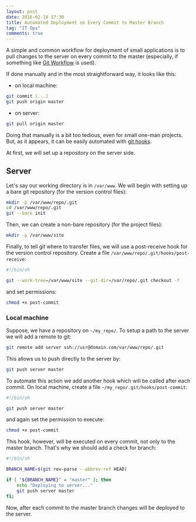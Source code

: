 ```yaml
---
layout: post
date: 2016-02-10 17:30
title: Automated Deployment on Every Commit to Master Branch
tag: "IT Ops"
comments: true
---
```


A simple and common workflow for deployment of small applications is
to pull changes to the server on every commit to the master (especially,
if something like [Git Workflow](http://nvie.com/posts/a-successful-git-branching-model/) is used).

If done manually and in the most straightforward way, it looks like this:

* on local machine:

```sh
git commit [...]
git push origin master
```

* on server:

```sh
git pull origin master
```

Doing that manually is a bit too tedious, even for small one-man projects.
But, as it appears, it can be easily automated 
with [git hooks](https://git-scm.com/book/en/v2/Customizing-Git-Git-Hooks). 

At first, we will set up a repository on the server side.

## Server

Let's say our working directory is in `/var/www`.
We will begin with setting up a bare git repository (for the version control files):

```sh
mkdir -p /var/www/repo/.git
cd /var/www/repo/.git
git --bare init
```

Then, we can create a non-bare repository (for the project files):

```sh
mkdir -p /var/www/site
```

Finally, to tell git where to transfer files, we will use a post-receive hook for the version control repository.
Create a file `/var/www/repo/.git/hooks/post-receive`:

```sh
#!/bin/sh

git --work-tree=/var/www/site --git-dir=/var/repo/.git checkout -f
```

and set permissions:

```sh
chmod +x post-commit
```

### Local machine

Suppose, we have a repository on `~/my_repo/`. To setup a path to the server we will add a remote to git:

```sh
git remote add server ssh://usr@domain.com/var/www/repo/.git
```

This allows us to push directly to the server by:

```sh
git push server master
```

To automate this action we add another hook which will be called after each commit.
On local machine, create a file `~/my_repo/.git/hooks/post-commit`:

```sh
#!/bin/sh

git push server master
```

and again set the permission to execute:

```sh
chmod +x post-commit
```

This hook, however, will be executed on every commit, not only to the master branch.
That's why we should add a check for branch:

```sh
#!/bin/sh

BRANCH_NAME=$(git rev-parse --abbrev-ref HEAD)

if [ "${BRANCH_NAME}" = "master" ]; then
    echo "Deploying to server..."
    git push server master
fi;
```

Now, after each commit to the master branch changes will be deployed to the server.
